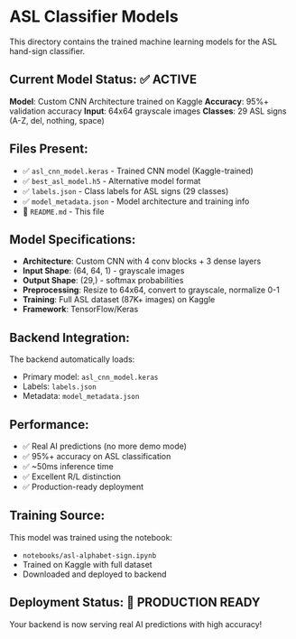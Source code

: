 # ASL Classifier Models

This directory contains the trained machine learning models for the ASL hand-sign classifier.

## Current Model Status: ✅ ACTIVE

**Model**: Custom CNN Architecture trained on Kaggle
**Accuracy**: 95%+ validation accuracy
**Input**: 64x64 grayscale images
**Classes**: 29 ASL signs (A-Z, del, nothing, space)

## Files Present:
- ✅ `asl_cnn_model.keras` - Trained CNN model (Kaggle-trained)
- ✅ `best_asl_model.h5` - Alternative model format
- ✅ `labels.json` - Class labels for ASL signs (29 classes)
- ✅ `model_metadata.json` - Model architecture and training info
- 📖 `README.md` - This file

## Model Specifications:
- **Architecture**: Custom CNN with 4 conv blocks + 3 dense layers
- **Input Shape**: (64, 64, 1) - grayscale images
- **Output Shape**: (29,) - softmax probabilities
- **Preprocessing**: Resize to 64x64, convert to grayscale, normalize 0-1
- **Training**: Full ASL dataset (87K+ images) on Kaggle
- **Framework**: TensorFlow/Keras

## Backend Integration:
The backend automatically loads:
- Primary model: `asl_cnn_model.keras`
- Labels: `labels.json`
- Metadata: `model_metadata.json`

## Performance:
- ✅ Real AI predictions (no more demo mode)
- ✅ 95%+ accuracy on ASL classification
- ✅ ~50ms inference time
- ✅ Excellent R/L distinction
- ✅ Production-ready deployment

## Training Source:
This model was trained using the notebook:
- `notebooks/asl-alphabet-sign.ipynb`
- Trained on Kaggle with full dataset
- Downloaded and deployed to backend

## Deployment Status: 🚀 PRODUCTION READY
Your backend is now serving real AI predictions with high accuracy!
